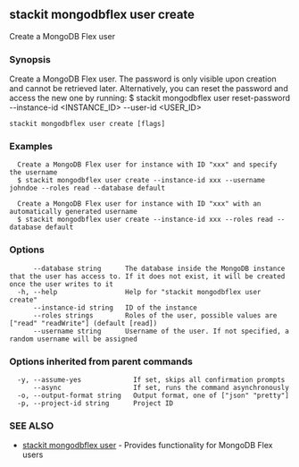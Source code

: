 ## stackit mongodbflex user create

Create a MongoDB Flex user

### Synopsis

Create a MongoDB Flex user.
The password is only visible upon creation and cannot be retrieved later.
Alternatively, you can reset the password and access the new one by running:
  $ stackit mongodbflex user reset-password --instance-id <INSTANCE_ID> --user-id <USER_ID>

```
stackit mongodbflex user create [flags]
```

### Examples

```
  Create a MongoDB Flex user for instance with ID "xxx" and specify the username
  $ stackit mongodbflex user create --instance-id xxx --username johndoe --roles read --database default

  Create a MongoDB Flex user for instance with ID "xxx" with an automatically generated username
  $ stackit mongodbflex user create --instance-id xxx --roles read --database default
```

### Options

```
      --database string      The database inside the MongoDB instance that the user has access to. If it does not exist, it will be created once the user writes to it
  -h, --help                 Help for "stackit mongodbflex user create"
      --instance-id string   ID of the instance
      --roles strings        Roles of the user, possible values are ["read" "readWrite"] (default [read])
      --username string      Username of the user. If not specified, a random username will be assigned
```

### Options inherited from parent commands

```
  -y, --assume-yes             If set, skips all confirmation prompts
      --async                  If set, runs the command asynchronously
  -o, --output-format string   Output format, one of ["json" "pretty"]
  -p, --project-id string      Project ID
```

### SEE ALSO

* [stackit mongodbflex user](./stackit_mongodbflex_user.md)	 - Provides functionality for MongoDB Flex users

